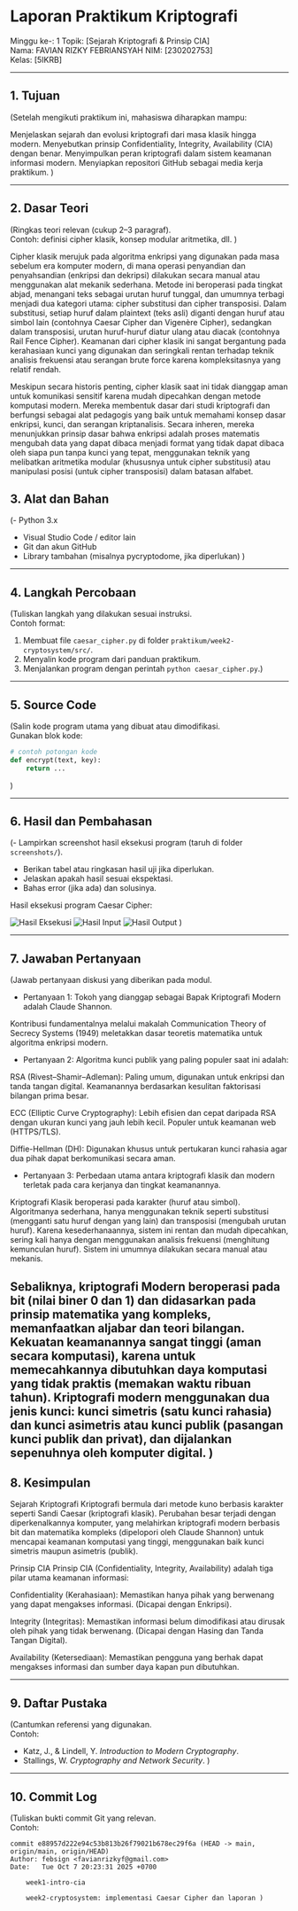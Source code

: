 # Laporan Praktikum Kriptografi
Minggu ke-: 1 
Topik: [Sejarah Kriptografi & Prinsip CIA]  
Nama: FAVIAN RIZKY FEBRIANSYAH
NIM: [230202753]  
Kelas: [5IKRB]  

---

## 1. Tujuan
(Setelah mengikuti praktikum ini, mahasiswa diharapkan mampu:

Menjelaskan sejarah dan evolusi kriptografi dari masa klasik hingga modern.
Menyebutkan prinsip Confidentiality, Integrity, Availability (CIA) dengan benar.
Menyimpulkan peran kriptografi dalam sistem keamanan informasi modern.
Menyiapkan repositori GitHub sebagai media kerja praktikum.
)

---

## 2. Dasar Teori
(Ringkas teori relevan (cukup 2–3 paragraf).  
Contoh: definisi cipher klasik, konsep modular aritmetika, dll.  )

Cipher klasik merujuk pada algoritma enkripsi yang digunakan pada masa sebelum era komputer modern, di mana operasi penyandian dan penyahsandian (enkripsi dan dekripsi) dilakukan secara manual atau menggunakan alat mekanik sederhana. Metode ini beroperasi pada tingkat abjad, menangani teks sebagai urutan huruf tunggal, dan umumnya terbagi menjadi dua kategori utama: cipher substitusi dan cipher transposisi. Dalam substitusi, setiap huruf dalam plaintext (teks asli) diganti dengan huruf atau simbol lain (contohnya Caesar Cipher dan Vigenère Cipher), sedangkan dalam transposisi, urutan huruf-huruf diatur ulang atau diacak (contohnya Rail Fence Cipher). Keamanan dari cipher klasik ini sangat bergantung pada kerahasiaan kunci yang digunakan dan seringkali rentan terhadap teknik analisis frekuensi atau serangan brute force karena kompleksitasnya yang relatif rendah. 

Meskipun secara historis penting, cipher klasik saat ini tidak dianggap aman untuk komunikasi sensitif karena mudah dipecahkan dengan metode komputasi modern. Mereka membentuk dasar dari studi kriptografi dan berfungsi sebagai alat pedagogis yang baik untuk memahami konsep dasar enkripsi, kunci, dan serangan kriptanalisis. Secara inheren, mereka menunjukkan prinsip dasar bahwa enkripsi adalah proses matematis mengubah data yang dapat dibaca menjadi format yang tidak dapat dibaca oleh siapa pun tanpa kunci yang tepat, menggunakan teknik yang melibatkan aritmetika modular (khususnya untuk cipher substitusi) atau manipulasi posisi (untuk cipher transposisi) dalam batasan alfabet.

## 3. Alat dan Bahan
(- Python 3.x  
- Visual Studio Code / editor lain  
- Git dan akun GitHub  
- Library tambahan (misalnya pycryptodome, jika diperlukan)  )

---

## 4. Langkah Percobaan
(Tuliskan langkah yang dilakukan sesuai instruksi.  
Contoh format:
1. Membuat file `caesar_cipher.py` di folder `praktikum/week2-cryptosystem/src/`.
2. Menyalin kode program dari panduan praktikum.
3. Menjalankan program dengan perintah `python caesar_cipher.py`.)

---

## 5. Source Code
(Salin kode program utama yang dibuat atau dimodifikasi.  
Gunakan blok kode:

```python
# contoh potongan kode
def encrypt(text, key):
    return ...
```
)

---

## 6. Hasil dan Pembahasan
(- Lampirkan screenshot hasil eksekusi program (taruh di folder `screenshots/`).  
- Berikan tabel atau ringkasan hasil uji jika diperlukan.  
- Jelaskan apakah hasil sesuai ekspektasi.  
- Bahas error (jika ada) dan solusinya. 

Hasil eksekusi program Caesar Cipher:

![Hasil Eksekusi](screenshots/hasil_eksekusi.png)
![Hasil Input](screenshots/hasil_input.png)
![Hasil Output](screenshots/output.png)
)

---

## 7. Jawaban Pertanyaan
(Jawab pertanyaan diskusi yang diberikan pada modul.  
- Pertanyaan 1: Tokoh yang dianggap sebagai Bapak Kriptografi Modern adalah Claude Shannon.

Kontribusi fundamentalnya melalui makalah Communication Theory of Secrecy Systems (1949) meletakkan dasar teoretis matematika untuk algoritma enkripsi modern.
- Pertanyaan 2: Algoritma kunci publik yang paling populer saat ini adalah:

RSA (Rivest–Shamir–Adleman): Paling umum, digunakan untuk enkripsi dan tanda tangan digital. Keamanannya berdasarkan kesulitan faktorisasi bilangan prima besar.

ECC (Elliptic Curve Cryptography): Lebih efisien dan cepat daripada RSA dengan ukuran kunci yang jauh lebih kecil. Populer untuk keamanan web (HTTPS/TLS).

Diffie-Hellman (DH): Digunakan khusus untuk pertukaran kunci rahasia agar dua pihak dapat berkomunikasi secara aman.
- Pertanyaan 3:  Perbedaan utama antara kriptografi klasik dan modern terletak pada cara kerjanya dan tingkat keamanannya.

Kriptografi Klasik beroperasi pada karakter (huruf atau simbol). Algoritmanya sederhana, hanya menggunakan teknik seperti substitusi (mengganti satu huruf dengan yang lain) dan transposisi (mengubah urutan huruf). Karena kesederhanaannya, sistem ini rentan dan mudah dipecahkan, sering kali hanya dengan menggunakan analisis frekuensi (menghitung kemunculan huruf). Sistem ini umumnya dilakukan secara manual atau mekanis.

Sebaliknya, kriptografi Modern beroperasi pada bit (nilai biner 0 dan 1) dan didasarkan pada prinsip matematika yang kompleks, memanfaatkan aljabar dan teori bilangan. Kekuatan keamanannya sangat tinggi (aman secara komputasi), karena untuk memecahkannya dibutuhkan daya komputasi yang tidak praktis (memakan waktu ribuan tahun). Kriptografi modern menggunakan dua jenis kunci: kunci simetris (satu kunci rahasia) dan kunci asimetris atau kunci publik (pasangan kunci publik dan privat), dan dijalankan sepenuhnya oleh komputer digital.
)
---

## 8. Kesimpulan
Sejarah Kriptografi
Kriptografi bermula dari metode kuno berbasis karakter seperti Sandi Caesar (kriptografi klasik). Perubahan besar terjadi dengan diperkenalkannya komputer, yang melahirkan kriptografi modern berbasis bit dan matematika kompleks (dipelopori oleh Claude Shannon) untuk mencapai keamanan komputasi yang tinggi, menggunakan baik kunci simetris maupun asimetris (publik).

Prinsip CIA
Prinsip CIA (Confidentiality, Integrity, Availability) adalah tiga pilar utama keamanan informasi:

Confidentiality (Kerahasiaan): Memastikan hanya pihak yang berwenang yang dapat mengakses informasi. (Dicapai dengan Enkripsi).

Integrity (Integritas): Memastikan informasi belum dimodifikasi atau dirusak oleh pihak yang tidak berwenang. (Dicapai dengan Hasing dan Tanda Tangan Digital).

Availability (Ketersediaan): Memastikan pengguna yang berhak dapat mengakses informasi dan sumber daya kapan pun dibutuhkan.

---

## 9. Daftar Pustaka
(Cantumkan referensi yang digunakan.  
Contoh:  
- Katz, J., & Lindell, Y. *Introduction to Modern Cryptography*.  
- Stallings, W. *Cryptography and Network Security*.  )

---

## 10. Commit Log
(Tuliskan bukti commit Git yang relevan.  
Contoh:
```
commit e88957d222e94c53b813b26f79021b678ec29f6a (HEAD -> main, origin/main, origin/HEAD)
Author: febsign <favianrizkyf@gmail.com>
Date:   Tue Oct 7 20:23:31 2025 +0700

    week1-intro-cia

    week2-cryptosystem: implementasi Caesar Cipher dan laporan )
```
